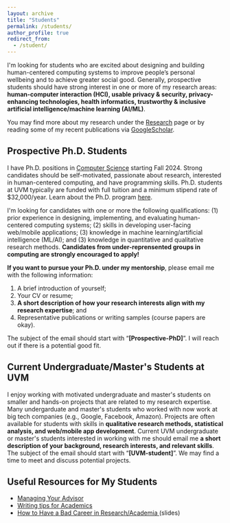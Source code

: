 ```yaml
---
layout: archive
title: "Students"
permalink: /students/
author_profile: true
redirect_from:
  - /student/
---
```


I'm looking for students who are excited about designing and building human-centered computing systems to improve people’s personal wellbeing and to achieve greater social good. Generally, prospective students should have strong interest in one or more of my research areas: **human-computer interaction (HCI), usable privacy & security, privacy-enhancing technologies, health informatics, trustworthy & inclusive artificial intelligence/machine learning (AI/ML)**. 

You may find more about my research under the [Research](/research) page or by reading some of my recent publications via <a href="https://scholar.google.com/citations?hl=en&user=XjkbPSwAAAAJ&view_op=list_works&sortby=pubdate" target="_blank"> GoogleScholar</a>.

## Prospective Ph.D. Students

I have Ph.D. positions in <a href="https://www.uvm.edu/cems/cs" target="_blank">Computer Science</a> starting Fall 2024. Strong candidates should be self-motivated, passionate about research, interested in human-centered computing, and have programming skills. Ph.D. students at UVM typically are funded with full tuition and a minimum stipend rate of $32,000/year. Learn about the Ph.D. program <a href="https://www.uvm.edu/cems/cs/graduate_programs/computer_science_phd" target="_blank">here</a>.

I'm looking for candidates with one or more the following qualifications: (1) prior experience in designing, implementing, and evaluating human-centered computing systems; (2) skills in developing user-facing web/mobile applications; (3) knowledge in machine learning/artificial intelligence (ML/AI); and (3) knowledge in quantitative and qualitative research methods. **Candidates from under-reprensented groups in computing are strongly encouraged to apply!**
 
**If you want to pursue your Ph.D. under my mentorship**, please email me with the following information: 
1. A brief introduction of yourself;
2. Your CV or resume; 
3. **A short description of how your research interests align with my research expertise**; and 
4. Representative publications or writing samples (course papers are okay).

The subject of the email should start with “**[Prospective-PhD]**”. I will reach out if there is a potential good fit.

## Current Undergraduate/Master's Students at UVM

I enjoy working with motivated undergraduate and master's students on smaller and hands-on projects that are related to my research expertise. Many undergarduate and master's students who worked with now work at big tech companies (e.g., Google, Facebook, Amazon). Projects are often available for students with skills in **qualitative research methods, statistical analysis, and web/mobile app development**. Current UVM undergraduate or master's students interested in working with me should email me **a short description of your background, research interests, and relevant skills**. The subject of the email should start with “**[UVM-student]**”. We may find a time to meet and discuss potential projects.

## Useful Resources for My Students
- <a href="https://greatresearch.org/2013/08/14/managing-your-advisor/" target="_blank"> Managing Your Advisor </a>
- <a href="https://greatresearch.org/2013/10/11/storytelling-101-writing-tips-for-academics" target="_blank"> Writing tips for Academics </a>
- <a href="https://drive.google.com/file/d/0Bzis5MXW83vCdUdXYnFIVDVOSkE/view?resourcekey=0-z3gPdGk4ptNuguAM8e8liQ" target="_blank"> How to Have a Bad Career in Research/Academia </a> (slides)

